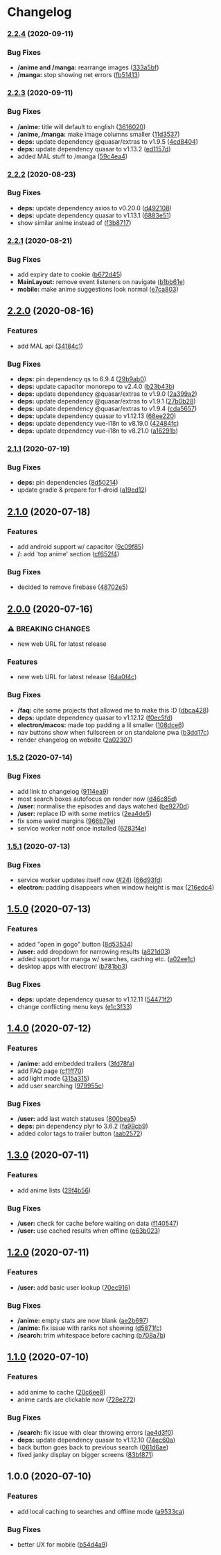 # Changelog

### [2.2.4](https://www.github.com/Jabster28/mirai/compare/v2.2.3...v2.2.4) (2020-09-11)


### Bug Fixes

* **/anime and /manga:** rearrange images ([333a5bf](https://www.github.com/Jabster28/mirai/commit/333a5bf9e50c0ec98707b5d3234300fd4a70f0ac))
* **/manga:** stop showing net errors ([fb51413](https://www.github.com/Jabster28/mirai/commit/fb514137cb125b2670382757463bc711b7b02a8f))

### [2.2.3](https://www.github.com/Jabster28/mirai/compare/v2.2.2...v2.2.3) (2020-09-11)


### Bug Fixes

* **/anime:** title will default to english ([3616020](https://www.github.com/Jabster28/mirai/commit/36160209d63f156d73f2cb82430fc7c5e15cefcc))
* **/anime, /manga:** make image columns smaller ([11d3537](https://www.github.com/Jabster28/mirai/commit/11d353705fe92fc2f223df6627494862aa56af3a))
* **deps:** update dependency @quasar/extras to v1.9.5 ([4cd8404](https://www.github.com/Jabster28/mirai/commit/4cd8404ba90e68f9a702d4e42ed515af62c91506))
* **deps:** update dependency quasar to v1.13.2 ([ed1157d](https://www.github.com/Jabster28/mirai/commit/ed1157dc028881689429672c9134c7dbeb56d880))
* added MAL stuff to /manga ([59c4ea4](https://www.github.com/Jabster28/mirai/commit/59c4ea4e6292a5098e6c3ba85b130fe58b67cfe2))

### [2.2.2](https://www.github.com/Jabster28/mirai/compare/v2.2.1...v2.2.2) (2020-08-23)


### Bug Fixes

* **deps:** update dependency axios to v0.20.0 ([d492108](https://www.github.com/Jabster28/mirai/commit/d4921081b6ce3430e0d2f2b1d773df816864b47a))
* **deps:** update dependency quasar to v1.13.1 ([6883e51](https://www.github.com/Jabster28/mirai/commit/6883e51d86499975058f8a63a7c179a086ebe23e))
* show similar anime instead of ([f3b8717](https://www.github.com/Jabster28/mirai/commit/f3b8717aa37a58272c5b6cedfc2a69c806e64e15))

### [2.2.1](https://www.github.com/Jabster28/mirai/compare/v2.2.0...v2.2.1) (2020-08-21)


### Bug Fixes

* add expiry date to cookie ([b672d45](https://www.github.com/Jabster28/mirai/commit/b672d45b1c8ed7d249d0407befdefadba353f002))
* **MainLayout:** remove event listeners on navigate ([b1bb61e](https://www.github.com/Jabster28/mirai/commit/b1bb61ebfbe687aaea10308111251eb2e0f6eb56))
* **mobile:** make anime suggestions look normal ([e7ca803](https://www.github.com/Jabster28/mirai/commit/e7ca803bf09a9508aeddc41baaf4e32ddf470bc4))

## [2.2.0](https://www.github.com/Jabster28/mirai/compare/v2.1.1...v2.2.0) (2020-08-16)


### Features

* add MAL api ([34184c1](https://www.github.com/Jabster28/mirai/commit/34184c1b5fb7eecc557b395bcb28c4f1c3d55791))


### Bug Fixes

* **deps:** pin dependency qs to 6.9.4 ([29b9ab0](https://www.github.com/Jabster28/mirai/commit/29b9ab07b22d6a1f4341f46f9037e923fe9f5e71))
* **deps:** update capacitor monorepo to v2.4.0 ([b23b43b](https://www.github.com/Jabster28/mirai/commit/b23b43b1320a0229dd67abea70bd9fb11544d4b0))
* **deps:** update dependency @quasar/extras to v1.9.0 ([2a399a2](https://www.github.com/Jabster28/mirai/commit/2a399a2a5c5c6ffcec72ae62b65eb8248b7df9ca))
* **deps:** update dependency @quasar/extras to v1.9.1 ([27b0b28](https://www.github.com/Jabster28/mirai/commit/27b0b28d916075e04798e78184401e18cad4b36c))
* **deps:** update dependency @quasar/extras to v1.9.4 ([cda5657](https://www.github.com/Jabster28/mirai/commit/cda5657e5ac12b550eb1d4c0b91818c40cb5fb50))
* **deps:** update dependency quasar to v1.12.13 ([68ee220](https://www.github.com/Jabster28/mirai/commit/68ee22091ed51419c160245f9f0482f725d4a0df))
* **deps:** update dependency vue-i18n to v8.19.0 ([42484fc](https://www.github.com/Jabster28/mirai/commit/42484fc8b70b971fd690c6d1914cabef30eacb5a))
* **deps:** update dependency vue-i18n to v8.21.0 ([a16291b](https://www.github.com/Jabster28/mirai/commit/a16291b37f7ec365e5487fec290c7d0dec408fc2))

### [2.1.1](https://www.github.com/Jabster28/mirai/compare/v2.1.0...v2.1.1) (2020-07-19)


### Bug Fixes

* **deps:** pin dependencies ([8d50214](https://www.github.com/Jabster28/mirai/commit/8d50214202741bd79579ff2d69acd1dec37d3d3c))
* update gradle & prepare for f-droid ([a19ed12](https://www.github.com/Jabster28/mirai/commit/a19ed1281e71a28ded9612289f6ab06d853e8682))

## [2.1.0](https://www.github.com/Jabster28/mirai/compare/v2.0.0...v2.1.0) (2020-07-18)


### Features

* add android support w/ capacitor ([9c09f85](https://www.github.com/Jabster28/mirai/commit/9c09f856ff8a182af918ab83535b2f52a6ef1bf6))
* **/:** add 'top anime' section ([cf652f4](https://www.github.com/Jabster28/mirai/commit/cf652f49f530ece2a3b5663a4819e115c28ae410))


### Bug Fixes

* decided to remove firebase ([48702e5](https://www.github.com/Jabster28/mirai/commit/48702e528c02b620d32f39f5ded09e5cccfd161c))

## [2.0.0](https://www.github.com/Jabster28/mirai/compare/v1.5.2...v2.0.0) (2020-07-16)


### ⚠ BREAKING CHANGES

* new web URL for latest release

### Features

* new web URL for latest release ([64a0f4c](https://www.github.com/Jabster28/mirai/commit/64a0f4cdace8b066ae6be64507376fb1c0d52d54))


### Bug Fixes

* **/faq:** cite some projects that allowed me to make this :D ([dbca428](https://www.github.com/Jabster28/mirai/commit/dbca4287fdb90d151506bf3722637a4093e8e780))
* **deps:** update dependency quasar to v1.12.12 ([f0ec5fd](https://www.github.com/Jabster28/mirai/commit/f0ec5fd74761b6b5137515f6011d7d7207c9e7d0))
* **electron/macos:** made top padding a lil smaller ([108dce6](https://www.github.com/Jabster28/mirai/commit/108dce6c1cf2d90e7c482d7d777466d044292ebc))
* nav buttons show when fullscreen or on standalone pwa ([b3dd17c](https://www.github.com/Jabster28/mirai/commit/b3dd17caf6baf67f9f2002c52c1507d9fc318fa6))
* render changelog on website ([2a02307](https://www.github.com/Jabster28/mirai/commit/2a0230777776d61e56524647b249f376db9a7ff4))

### [1.5.2](https://www.github.com/Jabster28/mirai/compare/v1.5.1...v1.5.2) (2020-07-14)


### Bug Fixes

* add link to changelog ([9114ea9](https://www.github.com/Jabster28/mirai/commit/9114ea9fc566aa9869bd83ae4472e3083cd64c1f))
* most search boxes autofocus on render now ([d46c85d](https://www.github.com/Jabster28/mirai/commit/d46c85dbe18e2435277b759a7eec65ce33fc1626))
* **/user:** normalise the episodes and days watched ([be9270d](https://www.github.com/Jabster28/mirai/commit/be9270d2aa652d5eebf955c8af2a441ec84097eb))
* **/user:** replace ID with some metrics ([2ea4de5](https://www.github.com/Jabster28/mirai/commit/2ea4de562a31b6ff02d4f8a35373b624b4007601))
* fix some weird margins ([966b79e](https://www.github.com/Jabster28/mirai/commit/966b79ec2dbf568adf481b8c7ab0efd8fbc43f41))
* service worker notif once installed ([6283f4e](https://www.github.com/Jabster28/mirai/commit/6283f4e325445ead558a241fb6350a3193920ca7))

### [1.5.1](https://www.github.com/Jabster28/mirai/compare/v1.5.0...v1.5.1) (2020-07-13)


### Bug Fixes

* service worker updates itself now ([#24](https://www.github.com/Jabster28/mirai/issues/24)) ([66d93fd](https://www.github.com/Jabster28/mirai/commit/66d93fd89a4d1f7a674a709a6df3b30bba2b9947))
* **electron:** padding disappears when window height is max ([216edc4](https://www.github.com/Jabster28/mirai/commit/216edc417a301fb638d8c523ec29f85cb810e3bc))

## [1.5.0](https://www.github.com/Jabster28/mirai/compare/v1.4.0...v1.5.0) (2020-07-13)


### Features

* added "open in gogo" button ([8d53534](https://www.github.com/Jabster28/mirai/commit/8d5353423017cb3d4118e00725295304bb753fe7))
* **/user:** add dropdown for narrowing results ([a821d03](https://www.github.com/Jabster28/mirai/commit/a821d0388377a0f3ef3358c564e0edf44d49cdab))
* added support for manga w/ searches, caching etc. ([a02ee1c](https://www.github.com/Jabster28/mirai/commit/a02ee1cf24c027c0f0f24972a2cb63ddbfb891f9))
* desktop apps with electron! ([b781bb3](https://www.github.com/Jabster28/mirai/commit/b781bb393f11dbf3373705d03432350ee5f0c8de))


### Bug Fixes

* **deps:** update dependency quasar to v1.12.11 ([54471f2](https://www.github.com/Jabster28/mirai/commit/54471f2fe102b64a4a2f90840da59c83e35adcfc))
* change conflicting menu keys ([e1c3f33](https://www.github.com/Jabster28/mirai/commit/e1c3f334f9382e4f5843e00215ecfc6f5d6be12b))

## [1.4.0](https://www.github.com/Jabster28/mirai/compare/v1.3.0...v1.4.0) (2020-07-12)


### Features

* **/anime:** add embedded trailers ([3fd78fa](https://www.github.com/Jabster28/mirai/commit/3fd78fa5d3ed12f9211e67aa9b47ed6efd438caa))
* add FAQ page ([cf1ff70](https://www.github.com/Jabster28/mirai/commit/cf1ff70186d12a4ba952392e70a63af6e2f0702c))
* add light mode ([315a315](https://www.github.com/Jabster28/mirai/commit/315a3153e5147b44bdf5703d0926adca1a3ad005))
* add user searching ([979955c](https://www.github.com/Jabster28/mirai/commit/979955cffe0f45bf86b3297291567ca2e4eec4dc))


### Bug Fixes

* **/user:** add last watch statuses ([800bea5](https://www.github.com/Jabster28/mirai/commit/800bea541ce70ddfbd5bceba42713ef58add8e97))
* **deps:** pin dependency plyr to 3.6.2 ([fa99cb9](https://www.github.com/Jabster28/mirai/commit/fa99cb9768c256f7a1dcf6a596de129e821204c8))
* added color tags to trailer button ([aab2572](https://www.github.com/Jabster28/mirai/commit/aab25723a2b0f0fda74afe3070fd0ba548f7efdc))

## [1.3.0](https://www.github.com/Jabster28/mirai/compare/v1.2.0...v1.3.0) (2020-07-11)


### Features

* add anime lists ([29f4b56](https://www.github.com/Jabster28/mirai/commit/29f4b56f34128359d6c261b55e773b5a018e6eab))


### Bug Fixes

* **/user:** check for cache before waiting on data ([f140547](https://www.github.com/Jabster28/mirai/commit/f140547775d11653ea2161585d247783142934f0))
* **/user:** use cached results when offline ([e63b023](https://www.github.com/Jabster28/mirai/commit/e63b023efc2470524443c4cb684afbe695ceabd2))

## [1.2.0](https://www.github.com/Jabster28/mirai/compare/v1.1.0...v1.2.0) (2020-07-11)


### Features

* **/user:** add basic user lookup ([70ec916](https://www.github.com/Jabster28/mirai/commit/70ec9168ad33407fa01ea298d7babc5381252784))


### Bug Fixes

* **/anime:** empty stats are now blank ([ae2b697](https://www.github.com/Jabster28/mirai/commit/ae2b697c901b53b475905b45949d1fbe9522840e))
* **/anime:** fix issue with ranks not showing ([d5871fc](https://www.github.com/Jabster28/mirai/commit/d5871fc4c9316ad3e74332fcf81c2601a3900db2))
* **/search:** trim whitespace before caching ([b708a7b](https://www.github.com/Jabster28/mirai/commit/b708a7b9c1e42025d81371e5340ea03fbfc494d1))

## [1.1.0](https://www.github.com/Jabster28/mirai/compare/v1.0.0...v1.1.0) (2020-07-10)


### Features

* add anime to cache ([20c6ee8](https://www.github.com/Jabster28/mirai/commit/20c6ee8ab48df81dba9e8864a55aeb6a36435a30))
* anime cards are clickable now ([728e272](https://www.github.com/Jabster28/mirai/commit/728e272bd78b8d5f39b9fc078ccd1d6d549279bc))


### Bug Fixes

* **/search:** fix issue with clear throwing errors ([ae4d3f0](https://www.github.com/Jabster28/mirai/commit/ae4d3f023885dac8ee0d2018fbf21911cbd0a693))
* **deps:** update dependency quasar to v1.12.10 ([74ec60a](https://www.github.com/Jabster28/mirai/commit/74ec60a3ad91882cd47d7638c74151a50caebfe9))
* back button goes back to previous search ([061d6ae](https://www.github.com/Jabster28/mirai/commit/061d6aee5f766694a35ec6aafd66403c7884187f))
* fixed janky display on bigger screens ([83bf871](https://www.github.com/Jabster28/mirai/commit/83bf87194f3b8ae1d6e952bd3d89dbd780406fe8))

## 1.0.0 (2020-07-10)


### Features

* add local caching to searches and offline mode ([a9533ca](https://www.github.com/Jabster28/mirai/commit/a9533ca8a511c62440805adefcff2e226a9d2fb5))


### Bug Fixes

* better UX for mobile ([b54d4a9](https://www.github.com/Jabster28/mirai/commit/b54d4a9c714aefa05f3abfe4375c41ef5b9ca8c8))
